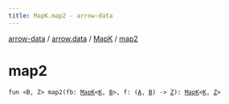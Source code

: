 ```yaml
---
title: MapK.map2 - arrow-data
---
```


[arrow-data](../../index.html) / [arrow.data](../index.html) / [MapK](index.html) / [map2](./map2.html)

# map2

`fun <B, Z> map2(fb: `[`MapK`](index.html)`<`[`K`](index.html#K)`, `[`B`](map2.html#B)`>, f: (`[`A`](index.html#A)`, `[`B`](map2.html#B)`) -> `[`Z`](map2.html#Z)`): `[`MapK`](index.html)`<`[`K`](index.html#K)`, `[`Z`](map2.html#Z)`>`